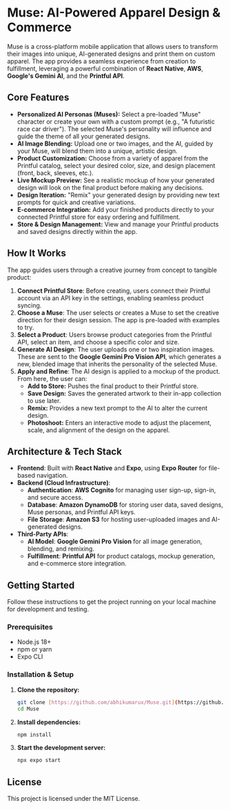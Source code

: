 # Muse: AI-Powered Apparel Design & Commerce

Muse is a cross-platform mobile application that allows users to transform their images into unique, AI-generated designs and print them on custom apparel. The app provides a seamless experience from creation to fulfillment, leveraging a powerful combination of **React Native**, **AWS**, **Google's Gemini AI**, and the **Printful API**.

## Core Features

* **Personalized AI Personas (Muses):** Select a pre-loaded "Muse" character or create your own with a custom prompt (e.g., "A futuristic race car driver"). The selected Muse's personality will influence and guide the theme of all your generated designs.
* **AI Image Blending:** Upload one or two images, and the AI, guided by your Muse, will blend them into a unique, artistic design.
* **Product Customization:** Choose from a variety of apparel from the Printful catalog, select your desired color, size, and design placement (front, back, sleeves, etc.).
* **Live Mockup Preview:** See a realistic mockup of how your generated design will look on the final product before making any decisions.
* **Design Iteration:** "Remix" your generated design by providing new text prompts for quick and creative variations.
* **E-commerce Integration:** Add your finished products directly to your connected Printful store for easy ordering and fulfillment.
* **Store & Design Management:** View and manage your Printful products and saved designs directly within the app.

## How It Works

The app guides users through a creative journey from concept to tangible product:

1.  **Connect Printful Store**: Before creating, users connect their Printful account via an API key in the settings, enabling seamless product syncing.
2.  **Choose a Muse**: The user selects or creates a Muse to set the creative direction for their design session. The app is pre-loaded with examples to try.
3.  **Select a Product**: Users browse product categories from the Printful API, select an item, and choose a specific color and size.
4.  **Generate AI Design**: The user uploads one or two inspiration images. These are sent to the **Google Gemini Pro Vision API**, which generates a new, blended image that inherits the personality of the selected Muse.
5.  **Apply and Refine**: The AI design is applied to a mockup of the product. From here, the user can:
    * **Add to Store:** Pushes the final product to their Printful store.
    * **Save Design:** Saves the generated artwork to their in-app collection to use later.
    * **Remix:** Provides a new text prompt to the AI to alter the current design.
    * **Photoshoot:** Enters an interactive mode to adjust the placement, scale, and alignment of the design on the apparel.

## Architecture & Tech Stack

* **Frontend**: Built with **React Native** and **Expo**, using **Expo Router** for file-based navigation.
* **Backend (Cloud Infrastructure)**:
    * **Authentication**: **AWS Cognito** for managing user sign-up, sign-in, and secure access.
    * **Database**: **Amazon DynamoDB** for storing user data, saved designs, Muse personas, and Printful API keys.
    * **File Storage**: **Amazon S3** for hosting user-uploaded images and AI-generated designs.
* **Third-Party APIs**:
    * **AI Model**: **Google Gemini Pro Vision** for all image generation, blending, and remixing.
    * **Fulfillment**: **Printful API** for product catalogs, mockup generation, and e-commerce store integration.

## Getting Started

Follow these instructions to get the project running on your local machine for development and testing.

### Prerequisites

* Node.js 18+
* npm or yarn
* Expo CLI

### Installation & Setup

1.  **Clone the repository:**
    ```bash
    git clone [https://github.com/abhikumarux/Muse.git](https://github.com/abhikumarux/Muse.git)
    cd Muse
    ```

2.  **Install dependencies:**
    ```bash
    npm install
    ```
    
3.  **Start the development server:**
    ```bash
    npx expo start
    ```

## License

This project is licensed under the MIT License.
